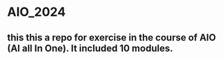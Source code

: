# AIO_2024

this this a repo for exercise in the course of AIO (AI all In One). It included 10 modules. 
- 
